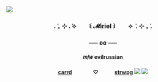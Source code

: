 <img src="https://i.postimg.cc/3WMgpYVB/c538bad2-bf55-4366-8b5f-abf3a049c049.jpg" h3>
<h3 align="center">. ݁₊ ⊹ . ݁⟡ ㅤㅤ꒰ 𝓜iriel ꒱ㅤㅤ ⟡ ݁ . ⊹ ₊ ݁.</h3>
<h3 align="center">── ʚɞ ──</h3>
<h4 align="center">𝑚/𝑤 evilrussian</h4>
<h4 align="center"><a href="https://dance2thisbeat.carrd.co/" target="_blank">carrd</a> ㅤㅤㅤㅤ♡ ㅤㅤㅤ<a href="https://whotfismiriel.straw.page/" target="_blank">strwpg</a> 
<img src="https://i.postimg.cc/fTC0vcGX/36b39271-bafa-4ea1-8257-2295f130ead6.jpg" h5> <img src=https://i.postimg.cc/L8jw7sVz/3cc10d3a-f0b9-42b4-a82f-8ef2f442170e.jpg" h5>
